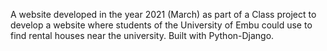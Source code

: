 A website developed in the year 2021 (March) as part of a 
Class project to develop a website where students of the 
University of Embu could use to find rental houses near the 
university.
Built with Python-Django.